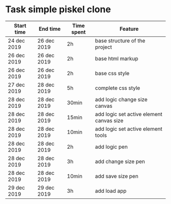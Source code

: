# Task simple piskel clone

| Start time | End time | Time spent | Feature |
|------------|----------|------------|---------|
| 24 dec 2019 | 26 dec 2019 | 2h | base structure of the project |
| 26 dec 2019 | 26 dec 2019 | 2h | base html markup|
| 26 dec 2019 | 26 dec 2019 | 2h | base css style |
| 27 dec 2019 | 28 dec 2019 | 5h | complete css style |
| 28 dec 2019 | 28 dec 2019 | 30min | add logic change size canvas |
| 28 dec 2019 | 28 dec 2019 | 15min | add logic set active element canvas size |
| 28 dec 2019 | 28 dec 2019 | 10min | add logic set active element tools 
| 28 dec 2019 | 28 dec 2019 | 2h | add logic pen |
| 28 dec 2019 | 28 dec 2019 | 3h | add change size pen |
| 28 dec 2019 | 28 dec 2019 | 10min | add save size pen |
| 29 dec 2019 | 29 dec 2019 | 3h | add load app |
